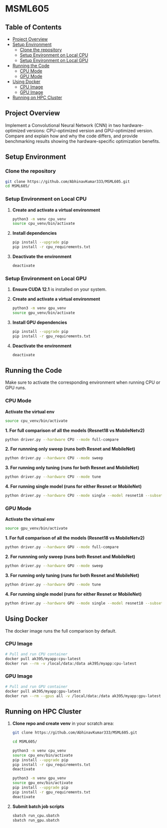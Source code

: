 # MSML605

## Table of Contents
- [Project Overview](#project-overview)
- [Setup Environment](#setup-environment)  
  - [Clone the repository](#clone-the-repository)  
  - [Setup Environment on Local CPU](#setup-environment-on-local-cpu)  
  - [Setup Environment on Local GPU](#setup-environment-on-local-gpu)  
- [Running the Code](#running-the-code)  
  - [CPU Mode](#cpu-mode)  
  - [GPU Mode](#gpu-mode)  
- [Using Docker](#using-docker)  
  - [CPU Image](#cpu-image)  
  - [GPU Image](#gpu-image)  
- [Running on HPC Cluster](#running-on-hpc-cluster)


## Project Overview
Implement a Convolutional Neural Network (CNN) in two hardware-optimized versions: CPU-optimized version and GPU-optimized version. Compare and explain how and why the code differs, and provide benchmarking results showing the hardware-specific optimization benefits.


## Setup Environment

### Clone the repository

   ```bash
   git clone https://github.com/AbhinavKumar333/MSML605.git
   cd MSML605/
   ```

### Setup Environment on Local CPU

1. **Create and activate a virtual environment**

   ```bash
   python3 -m venv cpu_venv
   source cpu_venv/bin/activate
   ```
2. **Install dependencies**

   ```bash
   pip install --upgrade pip
   pip install -r cpu_requirements.txt
   ```
3. **Deactivate the environment**
   ```bash
   deactivate
   ```

### Setup Environment on Local GPU

1. **Ensure CUDA 12.1** is installed on your system.

2. **Create and activate a virtual environment**

   ```bash
   python3 -m venv gpu_venv
   source gpu_venv/bin/activate
   ```

3. **Install GPU dependencies**

   ```bash
   pip install --upgrade pip
   pip install -r gpu_requirements.txt
   ```

4. **Deactivate the environment**
   ```bash
   deactivate
   ```

## Running the Code

Make sure to activate the corresponding environment when running CPU or GPU runs.

### CPU Mode

**Activate the virtual env**
```bash
source cpu_venv/bin/activate
```

**1. For full comparison of all the models (Resnet18 vs MobileNetv2)**
```bash
python driver.py --hardware CPU --mode full-compare
```

**2. For runnning only sweep (runs both Resnet and MobileNet)**
```bash
python driver.py --hardware CPU --mode sweep
```

**3. For running only tuning (runs for both Resnet and MobileNet)**
```bash
python driver.py --hardware CPU --mode tune
```

**4. For running single model (runs for either Resnet or MobileNet)**
```bash
python driver.py --hardware CPU --mode single --model resnet18 --subset True --dataset_size 5000 --batch_size 64 --learning_rate 0.001
```

### GPU Mode

**Activate the virtual env**
```bash
source gpu_venv/bin/activate
```

**1. For full comparison of all the models (Resnet18 vs MobileNetv2)**
```bash
python driver.py --hardware GPU --mode full-compare
```

**2. For runnning only sweep (runs both Resnet and MobileNet)**
```bash
python driver.py --hardware GPU --mode sweep
```

**3. For running only tuning (runs for both Resnet and MobileNet)**
```bash
python driver.py --hardware GPU --mode tune
```

**4. For running single model (runs for either Resnet or MobileNet)**
```bash
python driver.py --hardware GPU --mode single --model resnet18 --subset True --dataset_size 5000 --batch_size 64 --learning_rate 0.001
```

## Using Docker
The docker image runs the full comparison by default.

### CPU Image

```bash
# Pull and run CPU container
docker pull ak395/myapp:cpu-latest
docker run --rm -v /local/data:/data ak395/myapp:cpu-latest
```

### GPU Image

```bash
# Pull and run GPU container
docker pull ak395/myapp:gpu-latest
docker run --rm --gpus all -v /local/data:/data ak395/myapp:gpu-latest
```

## Running on HPC Cluster

1. **Clone repo and create venv** in your scratch area:

   ```bash
   git clone https://github.com/AbhinavKumar333/MSML605.git

   cd MSML605/

   python3 -m venv cpu_venv
   source cpu_env/bin/activate
   pip install --upgrade pip
   pip install -r cpu_requirements.txt
   deactivate

   python3 -m venv gpu_venv
   source gpu_env/bin/activate
   pip install --upgrade pip
   pip install -r gpu_requirements.txt
   deactivate
   ```
2. **Submit batch job scripts**

   ```bash
   sbatch run_cpu.sbatch
   sbatch run_gpu.sbatch
   ```
